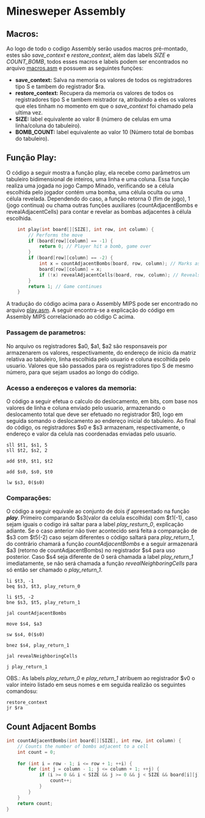 # Minesweper Assembly

## Macros:

Ao logo de todo o codigo Assembly serão usados macros pré-montado, estes são *save_context* e *restore_context*, além das labels *SIZE* e *COUNT_BOMB*, todos esses macros e labels podem ser encontrados no arquivo <a href="https://github.com/Henrique-Izidio/minesweper_assembly/blob/main/macros.asm">macros.asm<a/> e possuem as seguintes funções:

- **save_context:** Salva na memoria os valores de todos os registradores tipo S  e tambem do registrador $ra.
- **restore_context:** Recupera da memoria os valores de todos os registradores tipo S e tambem reistrador ra, atribuindo a eles os valores que eles tinham no momento em que o *save_context* foi chamado pela ultima vez.
- **SIZE:** label equivalente ao valor 8 (número de celulas em uma linha/coluna do tabuleiro).
- **BOMB_COUNT:** label equivalente ao valor 10 (Número total de bombas do tabuleiro).

## Função Play:

O código a seguir mostra a função play, ela recebe como parâmetros um tabuleiro bidimensional de inteiros, uma linha e uma coluna. Essa função realiza uma jogada no jogo Campo Minado, verificando se a célula escolhida pelo jogador contém uma bomba, uma célula oculta ou uma célula revelada. Dependendo do caso, a função retorna 0 (fim de jogo), 1 (jogo continua) ou chama outras funções auxiliares (countAdjacentBombs e revealAdjacentCells) para contar e revelar as bombas adjacentes à célula escolhida.

```C
    int play(int board[][SIZE], int row, int column) {
        // Performs the move
        if (board[row][column] == -1) {
            return 0; // Player hit a bomb, game over
        }
        if (board[row][column] == -2) {
            int x = countAdjacentBombs(board, row, column); // Marks as revealed
            board[row][column] = x;
            if (!x) revealAdjacentCells(board, row, column); // Reveals adjacent cells
        }
        return 1; // Game continues
    }
```

A tradução do código acima para o Assembly MIPS pode ser encontrado no arquivo <a href="https://github.com/Henrique-Izidio/minesweper_assembly/blob/main/play.asm">play.asm<a/>. A seguir encontra-se a explicação do código em Assembly MIPS correlacionado ao código C acima.

### Passagem de parametros:
No arquivo os registradores $a0, $a1, $a2 são responsaveis por armazenarem os valores, respectivamente, do endereço de inicio da matriz relativa ao tabuleiro, linha escolhida pelo usuario e coluna escolhida pelo usuario. Valores que são passados para os registradores tipo S de mesmo número, para que sejam usados ao longo do código.

### Acesso a endereços e valores da memoria:

O código a seguir efetua o calculo do deslocamento, em bits, com base nos valores de linha e coluna enviado pelo usuario, armazenando o deslocamento total que deve ser efetuado no registrador $t0, logo em seguida somando o deslocamento ao endereço inicial do tabuleiro. Ao final do código, os registradores $s0 e $s3 armazenam, respectivamente, o endereço e valor da celula nas coordenadas enviadas pelo usuario.

```assembly
sll $t1, $s1, 5 
sll $t2, $s2, 2

add $t0, $t1, $t2

add $s0, $s0, $t0

lw $s3, 0($s0)
```

### Comparações:

O código a seguir equivale ao conjunto de dois *if* apresentado na função ***play***. Primeiro comparando $s3(valor da celula escolhida) com $t1(-1), caso sejam iguais o codigo irá saltar para a label *play_resturn_0*, explicação adiante. Se o caso anterior não tiver acontecido será feita a comparação de $s3 com $t5(-2) caso sejam diferentes o código saltará para *play_return_1*, do contrário chamará a função *countAdjacentBombs* e a seguir armazenará $a3 (retorno de countAdjacentBombs) no registrador $s4 para uso posterior. Caso $s4 seja diferente de 0 será chamada a label *play_return_1* imediatamente, se não será chamada a função *revealNeighboringCells* para só então ser chamado o *play_return_1*.

```assembly
li $t3, -1
beq $s3, $t3, play_return_0

li $t5, -2
bne $s3, $t5, play_return_1

jal countAdjacentBombs

move $s4, $a3

sw $s4, 0($s0)

bnez $s4, play_return_1

jal revealNeighboringCells

j play_return_1
```

OBS.: As labels *play_return_0* e *play_return_1* atribuem ao registrador $v0 o valor inteiro listado em seus nomes e em seguida realizão os seguintes comandosu:

```assembly
restore_context
jr $ra
```

## Count Adjacent Bombs
```c
int countAdjacentBombs(int board[][SIZE], int row, int column) {
    // Counts the number of bombs adjacent to a cell
    int count = 0;
    
    for (int i = row - 1; i <= row + 1; ++i) {
        for (int j = column - 1; j <= column + 1; ++j) {
            if (i >= 0 && i < SIZE && j >= 0 && j < SIZE && board[i][j] == -1) {
                count++;
            }
        }
    }
    return count;
}
```